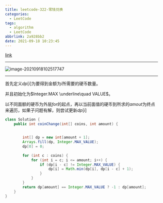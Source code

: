 ```yaml
---
title: leetcode-322-零钱兑换
categories:
  - LeetCode
tags:
  - algorithm
  - LeetCode
abbrlink: 2a928bb2
date: 2021-09-18 10:23:45
---
```


[link](https://leetcode-cn.com/problems/coin-change/)

<hr/>

![image-20210918102517747](https://gitee.com/cao_ziqiang/img/raw/master/20210918102517.png)

<hr/>

首先定义$dp[i]$为要得到金额为$i$所需要的硬币数量。

并且初始化为$Integer.MAX \underline\quad VALUE$。

以不同面额的硬币为外层$for$的起点，再以当前面值的硬币到所求的$amout$为终点来遍历，如果子问题有解，则尝试更新$dp[i]$

```java
class Solution {
    public int coinChange(int[] coins, int amount) {
        
        
        int[] dp = new int[amount + 1];
        Arrays.fill(dp, Integer.MAX_VALUE);
        dp[0] = 0;
        
        for (int c : coins) {
            for (int i = c; i <= amount; i++) {
                if (dp[i - c] != Integer.MAX_VALUE) {
                    dp[i] = Math.min(dp[i], dp[i - c] + 1);
                }
            }
        }
        return dp[amount] == Integer.MAX_VALUE ? -1 : dp[amount];
    }
}
```

